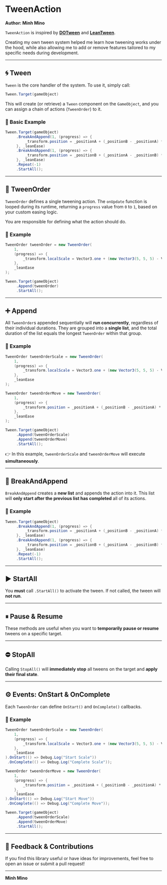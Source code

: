 # TweenAction

**Author: Minh Mino**

`TweenAction` is inspired by **[DOTween](https://assetstore.unity.com/packages/tools/animation/dotween-hotween-v2-27676)** and **[LeanTween](https://assetstore.unity.com/packages/tools/animation/leantween-3595)**.

Creating my own tween system helped me learn how tweening works under the hood, while also allowing me to add or remove features tailored to my specific needs during development.

---

## 🌀 Tween

`Tween` is the core handler of the system. To use it, simply call:

```csharp
Tween.Target(gameObject)
```

This will create (or retrieve) a `Tween` component on the `GameObject`, and you can assign a chain of actions (`TweenOrder`) to it.

### 📌 Basic Example

```csharp
Tween.Target(gameObject)
     .BreakAndAppend(1, (progress) => {
         _transform.position = _positionA + (_positionB - _positionA) * progress;
     }, _leanEase)
     .BreakAndAppend(1, (progress) => {
         _transform.position = _positionB + (_positionA - _positionB) * progress;
     }, _leanEase)
     .Repeat(-1)
     .StartAll();
```

---

## 🔧 TweenOrder

`TweenOrder` defines a single tweening action. The `onUpdate` function is looped during its runtime, returning a `progress` value from `0` to `1`, based on your custom easing logic.

You are responsible for defining what the action should do.

### 📌 Example

```csharp
TweenOrder tweenOrder = new TweenOrder(
    1,
    (progress) => {
        _transform.localScale = Vector3.one + (new Vector3(5, 5, 5) - Vector3.one) * progress;
    },
    _leanEase
);

Tween.Target(gameObject)
     .Append(tweenOrder)
     .StartAll();
```

---

## ➕ Append

All `TweenOrder`s appended sequentially will **run concurrently**, regardless of their individual durations. They are grouped into a **single list**, and the total duration of the list equals the longest `TweenOrder` within that group.

### 📌 Example

```csharp
TweenOrder tweenOrderScale = new TweenOrder(
    1,
    (progress) => {
        _transform.localScale = Vector3.one + (new Vector3(5, 5, 5) - Vector3.one) * progress;
    },
    _leanEase
);

TweenOrder tweenOrderMove = new TweenOrder(
    1,
    (progress) => {
        _transform.position = _positionA + (_positionB - _positionA) * progress;
    },
    _leanEase
);

Tween.Target(gameObject)
     .Append(tweenOrderScale)
     .Append(tweenOrderMove)
     .StartAll();
```

👉 In this example, `tweenOrderScale` and `tweenOrderMove` will execute **simultaneously**.

---

## 🔀 BreakAndAppend

`BreakAndAppend` creates a **new list** and appends the action into it. This list will **only start after the previous list has completed** all of its actions.

### 📌 Example

```csharp
Tween.Target(gameObject)
     .BreakAndAppend(1, (progress) => {
         _transform.position = _positionA + (_positionB - _positionA) * progress;
     }, _leanEase)
     .BreakAndAppend(1, (progress) => {
         _transform.position = _positionB + (_positionA - _positionB) * progress;
     }, _leanEase)
     .Repeat(-1)
     .StartAll();
```

---

## ▶️ StartAll

You **must** call `.StartAll()` to activate the tween. If not called, the tween will **not run**.

---

## ⏸ Pause & Resume

These methods are useful when you want to **temporarily pause or resume** tweens on a specific target.

---

## ⛔ StopAll

Calling `StopAll()` will **immediately stop** all tweens on the target and **apply their final state**.

---

## ⚙️ Events: OnStart & OnComplete

Each `TweenOrder` can define `OnStart()` and `OnComplete()` callbacks.

### 📌 Example

```csharp
TweenOrder tweenOrderScale = new TweenOrder(
    1,
    (progress) => {
        _transform.localScale = Vector3.one + (new Vector3(5, 5, 5) - Vector3.one) * progress;
    },
    _leanEase
).OnStart(() => Debug.Log("Start Scale"))
 .OnComplete(() => Debug.Log("Complete Scale"));

TweenOrder tweenOrderMove = new TweenOrder(
    1,
    (progress) => {
        _transform.position = _positionA + (_positionB - _positionA) * progress;
    },
    _leanEase
).OnStart(() => Debug.Log("Start Move"))
 .OnComplete(() => Debug.Log("Complete Move"));

Tween.Target(gameObject)
     .Append(tweenOrderScale)
     .Append(tweenOrderMove)
     .StartAll();
```

---

## 💬 Feedback & Contributions

If you find this library useful or have ideas for improvements, feel free to open an issue or submit a pull request!

---

**Minh Mino**
